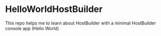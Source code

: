 # HelloWorldHostBuilder
This repo helps me to learn about HostBuilder with a minimal HostBuilder console app (Hello World)
